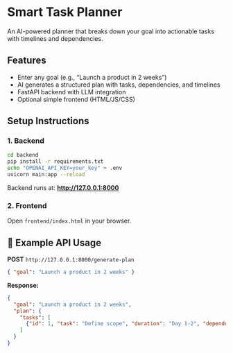 #  Smart Task Planner

An AI-powered planner that breaks down your goal into actionable tasks with timelines and dependencies.

##  Features
- Enter any goal (e.g., “Launch a product in 2 weeks”)
- AI generates a structured plan with tasks, dependencies, and timelines
- FastAPI backend with LLM integration
- Optional simple frontend (HTML/JS/CSS)

##  Setup Instructions

### 1. Backend
```bash
cd backend
pip install -r requirements.txt
echo "OPENAI_API_KEY=your_key" > .env
uvicorn main:app --reload
```

Backend runs at: **http://127.0.0.1:8000**

### 2. Frontend
Open `frontend/index.html` in your browser.

## 🧩 Example API Usage
**POST** `http://127.0.0.1:8000/generate-plan`
```json
{ "goal": "Launch a product in 2 weeks" }
```

**Response:**
```json
{
  "goal": "Launch a product in 2 weeks",
  "plan": {
    "tasks": [
      {"id": 1, "task": "Define scope", "duration": "Day 1-2", "dependencies": []}
    ]
  }
}
```
